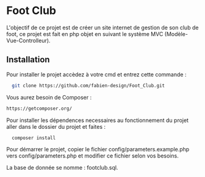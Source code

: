 
# Foot Club 

L'objectif de ce projet est de créer un site internet de gestion de son club de foot, ce projet est fait en php objet en suivant le système MVC (Modèle-Vue-Controlleur).




## Installation

Pour installer le projet accèdez à votre cmd et entrez cette commande&nbsp;:

```bash
  git clone https://github.com/fabien-design/Foot_Club.git
```


Vous aurez besoin de Composer :

```bash
https://getcomposer.org/
```



Pour installer les dépendences necessaires au fonctionnement du projet aller dans le dossier du projet et faites : 

```bash
  composer install
```



Pour démarrer le projet, copier le fichier config/parameters.example.php vers config/parameters.php et modifier ce fichier selon vos besoins.

La base de donnée se nomme :  footclub.sql. 
